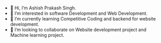 - 👋 Hi, I’m Ashish Prakash Singh.
- 👀 I’m interested in software Development and Web Development.
- 🌱 I’m currently learning Competitive Coding and backend for website development.
- 💞️ I’m looking to collaborate on Website development project and Machine learning project.

<!---
ashish6303/ashish6303 is a ✨ special ✨ repository because its `README.md` (this file) appears on your GitHub profile.
You can click the Preview link to take a look at your changes.
--->
